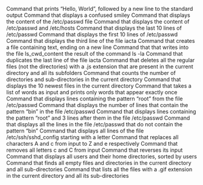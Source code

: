 Command that prints “Hello, World”, followed by a new line to the standard output
Command that displays a confused smiley
Command that displays the content of the /etc/passwd file
Command that displays the content of /etc/passwd and /etc/hosts
Command that displays the last 10 lines of /etc/passwd
Command that displays the first 10 lines of /etc/passwd
Command that displays the third line of the file iacta
Command that creates a file containing text, ending on a new line
Command that that writes into the file ls_cwd_content the result of the command ls -la
Command that duplicates the last line of the file iacta
Command that deletes all the regular files (not the directories) with a .js extension that are present in the current directory and all its subfolders
Command that counts the number of directories and sub-directories in the current directory
Command that displays the 10 newest files in the current directory
Command that takes a list of words as input and prints only words that appear exactly once
Command that displays lines containing the pattern “root” from the file /etc/passwd
Command that displays the number of lines that contain the pattern “bin” in the file /etc/passwd
Command that displays lines containing the pattern “root” and 3 lines after them in the file /etc/passwd
Command that displays all the lines in the file /etc/passwd that do not contain the pattern “bin”
Command that displays all lines of the file /etc/ssh/sshd_config starting with a letter
Command that replaces all characters A and c from input to Z and e respectively
Command that removes all letters c and C from input
Command that reverses its input
Command that displays all users and their home directories, sorted by users
Command that finds all empty files and directories in the current directory and all sub-directories
Command that lists all the files with a .gif extension in the current directory and all its sub-directories
